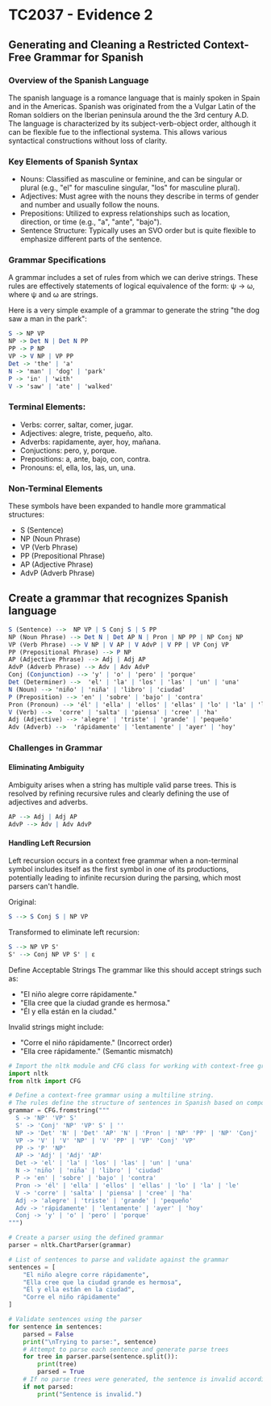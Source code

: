 # TC2037 - Evidence 2
## Generating and Cleaning a Restricted Context-Free Grammar for Spanish
### Overview of the Spanish Language

The spanish language is a romance language that is mainly spoken in Spain and in the Americas. Spanish was originated from the a Vulgar Latin of the Roman soldiers on the Iberian peninsula around the the 3rd century A.D. The language is characterized by its subject-verb-object order, although it can be flexible fue to the inflectional systema. This allows various syntactical constructions without loss of clarity. 

### Key Elements of Spanish Syntax
- Nouns: Classified as masculine or feminine, and can be singular or plural (e.g., "el" for masculine singular, "los" for masculine plural).
- Adjectives: Must agree with the nouns they describe in terms of gender and number and usually follow the nouns.
- Prepositions: Utilized to express relationships such as location, direction, or time (e.g., "a", "ante", "bajo").
- Sentence Structure: Typically uses an SVO order but is quite flexible to emphasize different parts of the sentence.

### Grammar Specifications

A grammar includes a set of rules from which we can derive strings. These rules are effectively statements of logical equivalence of the form: ψ → ω, where ψ and ω are strings.

Here is a very simple example of a grammar to generate the string "the dog saw a man in the park": 

```mathematica
S -> NP VP
NP -> Det N | Det N PP
PP -> P NP
VP -> V NP | VP PP
Det -> 'the' | 'a'
N -> 'man' | 'dog' | 'park'
P -> 'in' | 'with'
V -> 'saw' | 'ate' | 'walked'
```


### Terminal Elements:
- Verbs: correr, saltar, comer, jugar.
- Adjectives: alegre, triste, pequeño, alto.
- Adverbs: rapidamente, ayer, hoy, mañana.
- Conjuctions: pero, y, porque.
- Prepositions: a, ante, bajo, con, contra.
- Pronouns: el, ella, los, las, un, una. 

### Non-Terminal Elements
These symbols have been expanded to handle more grammatical structures:
- S (Sentence)
- NP (Noun Phrase)
- VP (Verb Phrase)
- PP (Prepositional Phrase)
- AP (Adjective Phrase)
- AdvP (Adverb Phrase)

## Create a grammar that recognizes Spanish language
```mathematica
S (Sentence) -->  NP VP | S Conj S | S PP
NP (Noun Phrase) --> Det N | Det AP N | Pron | NP PP | NP Conj NP
VP (Verb Phrase) --> V NP | V AP | V AdvP | V PP | VP Conj VP
PP (Prepositional Phrase) --> P NP
AP (Adjective Phrase) --> Adj | Adj AP
AdvP (Adverb Phrase) --> Adv | Adv AdvP
Conj (Conjunction) --> 'y' | 'o' | 'pero' | 'porque'
Det (Determiner) -->  'el' | 'la' | 'los' | 'las' | 'un' | 'una'
N (Noun) --> 'niño' | 'niña' | 'libro' | 'ciudad'
P (Preposition) --> 'en' | 'sobre' | 'bajo' | 'contra'
Pron (Pronoun) --> 'él' | 'ella' | 'ellos' | 'ellas' | 'lo' | 'la' | 'le'
V (Verb) -->  'corre' | 'salta' | 'piensa' | 'cree' | 'ha'
Adj (Adjective) --> 'alegre' | 'triste' | 'grande' | 'pequeño'
Adv (Adverb) -->  'rápidamente' | 'lentamente' | 'ayer' | 'hoy'
```

### Challenges in Grammar
#### Eliminating Ambiguity
Ambiguity arises when a string has multiple valid parse trees. This is resolved by refining recursive rules and clearly defining the use of adjectives and adverbs.

```mathematica
AP --> Adj | Adj AP
AdvP --> Adv | Adv AdvP
```

#### Handling Left Recursion
Left recursion occurs in a context free grammar when a non-terminal symbol includes itself as the first 
symbol in one of its productions, potentially leading to infinite recursion during the parsing, which most 
parsers can't handle. 

Original:
```mathematica
S --> S Conj S | NP VP
```
Transformed to eliminate left recursion:
```mathematica
S --> NP VP S' 
S' --> Conj NP VP S' | ε
```
Define Acceptable Strings
The grammar like this should accept strings such as:
- "El niño alegre corre rápidamente."
- "Ella cree que la ciudad grande es hermosa."
- "Él y ella están en la ciudad."

Invalid strings might include:
- "Corre el niño rápidamente." (Incorrect order)
- "Ella cree rápidamente." (Semantic mismatch)



```python
# Import the nltk module and CFG class for working with context-free grammars
import nltk
from nltk import CFG

# Define a context-free grammar using a multiline string.
# The rules define the structure of sentences in Spanish based on components such as noun phrases (NP), verb phrases (VP), etc.
grammar = CFG.fromstring("""
  S -> 'NP' 'VP' S'
  S' -> 'Conj' 'NP' 'VP' S' | ''
  NP -> 'Det' 'N' | 'Det' 'AP' 'N' | 'Pron' | 'NP' 'PP' | 'NP' 'Conj' 'NP'
  VP -> 'V' | 'V' 'NP' | 'V' 'PP' | 'VP' 'Conj' 'VP'
  PP -> 'P' 'NP'
  AP -> 'Adj' | 'Adj' 'AP'
  Det -> 'el' | 'la' | 'los' | 'las' | 'un' | 'una'
  N -> 'niño' | 'niña' | 'libro' | 'ciudad'
  P -> 'en' | 'sobre' | 'bajo' | 'contra'
  Pron -> 'él' | 'ella' | 'ellos' | 'ellas' | 'lo' | 'la' | 'le'
  V -> 'corre' | 'salta' | 'piensa' | 'cree' | 'ha'
  Adj -> 'alegre' | 'triste' | 'grande' | 'pequeño'
  Adv -> 'rápidamente' | 'lentamente' | 'ayer' | 'hoy'
  Conj -> 'y' | 'o' | 'pero' | 'porque'
""")

# Create a parser using the defined grammar
parser = nltk.ChartParser(grammar)

# List of sentences to parse and validate against the grammar
sentences = [
    "El niño alegre corre rápidamente",
    "Ella cree que la ciudad grande es hermosa",
    "Él y ella están en la ciudad",
    "Corre el niño rápidamente"
]

# Validate sentences using the parser
for sentence in sentences:
    parsed = False
    print("\nTrying to parse:", sentence)
    # Attempt to parse each sentence and generate parse trees
    for tree in parser.parse(sentence.split()):
        print(tree)
        parsed = True
    # If no parse trees were generated, the sentence is invalid according to the grammar
    if not parsed:
        print("Sentence is invalid.")

```
